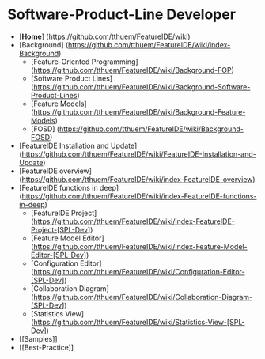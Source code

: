 # Software-Product-Line Developer

* [**Home**] (https://github.com/tthuem/FeatureIDE/wiki)
* [Background] (https://github.com/tthuem/FeatureIDE/wiki/index-Background)
	* [Feature-Oriented Programming] (https://github.com/tthuem/FeatureIDE/wiki/Background-FOP)
	* [Software Product Lines] (https://github.com/tthuem/FeatureIDE/wiki/Background-Software-Product-Lines)
	* [Feature Models] (https://github.com/tthuem/FeatureIDE/wiki/Background-Feature-Models)
	* [FOSD] (https://github.com/tthuem/FeatureIDE/wiki/Background-FOSD)
* [FeatureIDE Installation and Update] (https://github.com/tthuem/FeatureIDE/wiki/FeatureIDE-Installation-and-Update)
* [FeatureIDE overview] (https://github.com/tthuem/FeatureIDE/wiki/index-FeatureIDE-overview)
* [FeatureIDE functions in deep] (https://github.com/tthuem/FeatureIDE/wiki/index-FeatureIDE-functions-in-deep)
	* [FeatureIDE Project] (https://github.com/tthuem/FeatureIDE/wiki/index-FeatureIDE-Project-[SPL-Dev])
	* [Feature Model Editor] (https://github.com/tthuem/FeatureIDE/wiki/index-Feature-Model-Editor-[SPL-Dev])
	* [Configuration Editor] (https://github.com/tthuem/FeatureIDE/wiki/Configuration-Editor-[SPL-Dev])
	* [Collaboration Diagram] (https://github.com/tthuem/FeatureIDE/wiki/Collaboration-Diagram-[SPL-Dev])
	* [Statistics View] (https://github.com/tthuem/FeatureIDE/wiki/Statistics-View-[SPL-Dev])
* [[Samples]]
* [[Best-Practice]]
